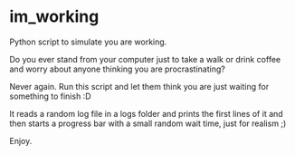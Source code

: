 # im_working
Python script to simulate you are working.

Do you ever stand from your computer just to take a walk or drink coffee 
and worry about anyone thinking you are procrastinating?

Never again. Run this script and let them think you are just waiting for something to finish :D

It reads a random log file in a logs folder and prints the first lines of it 
and then starts a progress bar with a small random wait time, just for realism ;)

Enjoy.
